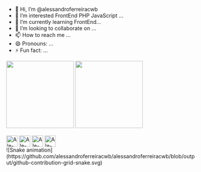 - 👋 Hi, I’m @alessandroferreiracwb
- 👀 I’m interested FrontEnd PHP JavaScript ...
- 🌱 I’m currently learning FrontEnd...
- 💞️ I’m looking to collaborate on ...
- 📫 How to reach me ...
- 😄 Pronouns: ...
- ⚡ Fun fact: ...

<!---
alessandroferreiracwb/alessandroferreiracwb is a ✨ special ✨ repository because its `README.md` (this file) appears on your GitHub profile.
You can click the Preview link to take a look at your changes.
--->
<div>
  <img height="180em" src="https://github-readme-stats.vercel.app/api?username=alessandroferreiracwb&show_icons=true&theme=dracula&include_all_comits=true&count_private=true" />
<img height="180em" src="https://github-readme-stats.vercel.app/api/top-langs/?username=alessandroferreiracwb&layout=compact&langs_count=16&theme=dracula"/>
</div>


<div style="display: inline_block"><br>
    <img align="center" alt="Ale-HTML" height="30" width"40" src="https://cdn.jsdelivr.net/gh/devicons/devicon@latest/icons/html5/html5-original.svg" />    
    <img align="center" alt="Ale-CSS" height="30" width"40" src="https://cdn.jsdelivr.net/gh/devicons/devicon@latest/icons/css3/css3-original.svg" />                
    <img align="center" alt="Ale-Js" height="30" width"40" src="https://cdn.jsdelivr.net/gh/devicons/devicon@latest/icons/javascript/javascript-plain.svg" />  
    <img align="center" alt="Ale-Arduino" height="30" width"40" src="https://cdn.jsdelivr.net/gh/devicons/devicon@latest/icons/arduino/arduino-original-wordmark.svg" />
          
</div>
![Snake animation](https://github.com/alessandroferreiracwb/alessandroferreiracwb/blob/output/github-contribution-grid-snake.svg)


